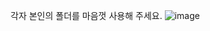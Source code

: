 각자 본인의 폴더를 마음껏 사용해 주세요.
![image](https://github.com/ShinHyun-soo/2024sw/assets/69250097/2997a5ff-e25d-4d33-a30a-1ad13b7299c4)


